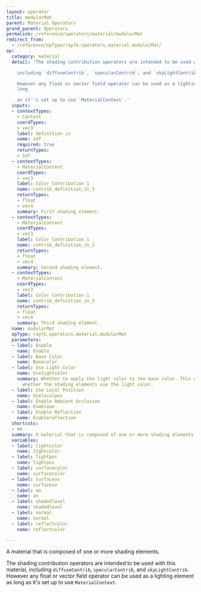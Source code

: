 ```yaml
---
layout: operator
title: modularMat
parent: Material Operators
grand_parent: Operators
permalink: /reference/operators/material/modularMat
redirect_from:
  - /reference/opType/raytk.operators.material.modularMat/
op:
  category: material
  detail: 'The shading contribution operators are intended to be used with this material,

    including `diffuseContrib`, `specularContrib`, and `skyLightContrib`.

    However any float or vector field operator can be used as a lighting element as
    long

    as it''s set up to use `MaterialContext`.'
  inputs:
  - contextTypes:
    - Context
    coordTypes:
    - vec3
    label: definition_in
    name: sdf
    required: true
    returnTypes:
    - Sdf
  - contextTypes:
    - MaterialContext
    coordTypes:
    - vec3
    label: Color Contribution 1
    name: contrib_definition_in_1
    returnTypes:
    - float
    - vec4
    summary: First shading element.
  - contextTypes:
    - MaterialContext
    coordTypes:
    - vec3
    label: Color Contribution 1
    name: contrib_definition_in_2
    returnTypes:
    - float
    - vec4
    summary: Second shading element.
  - contextTypes:
    - MaterialContext
    coordTypes:
    - vec3
    label: Color Contribution 1
    name: contrib_definition_in_3
    returnTypes:
    - float
    - vec4
    summary: Third shading element.
  name: modularMat
  opType: raytk.operators.material.modularMat
  parameters:
  - label: Enable
    name: Enable
  - label: Base Color
    name: Basecolor
  - label: Use Light Color
    name: Uselightcolor
    summary: Whether to apply the light color to the base color. This does not affect
      whether the shading elements use the light color.
  - label: Use Local Position
    name: Uselocalpos
  - label: Enable Ambient Occlusion
    name: Enableao
  - label: Enable Reflection
    name: Enablereflection
  shortcuts:
  - mm
  summary: A material that is composed of one or more shading elements.
  variables:
  - label: lightcolor
    name: lightcolor
  - label: lightpos
    name: lightpos
  - label: surfacecolor
    name: surfacecolor
  - label: surfaceuv
    name: surfaceuv
  - label: ao
    name: ao
  - label: shadedlevel
    name: shadedlevel
  - label: normal
    name: normal
  - label: reflectcolor
    name: reflectcolor

---
```



A material that is composed of one or more shading elements.

The shading contribution operators are intended to be used with this material,
including `diffuseContrib`, `specularContrib`, and `skyLightContrib`.
However any float or vector field operator can be used as a lighting element as long
as it's set up to use `MaterialContext`.